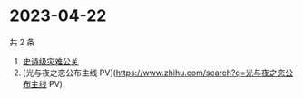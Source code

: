 # 2023-04-22

共 2 条

<!-- BEGIN ZHIHUSEARCH -->
<!-- 最后更新时间 Sat Apr 22 2023 09:26:16 GMT+0800 (China Standard Time) -->
1. [史诗级灾难公关](https://www.zhihu.com/search?q=史诗级灾难公关)
1. [光与夜之恋公布主线 PV](https://www.zhihu.com/search?q=光与夜之恋公布主线 PV)
<!-- END ZHIHUSEARCH -->
